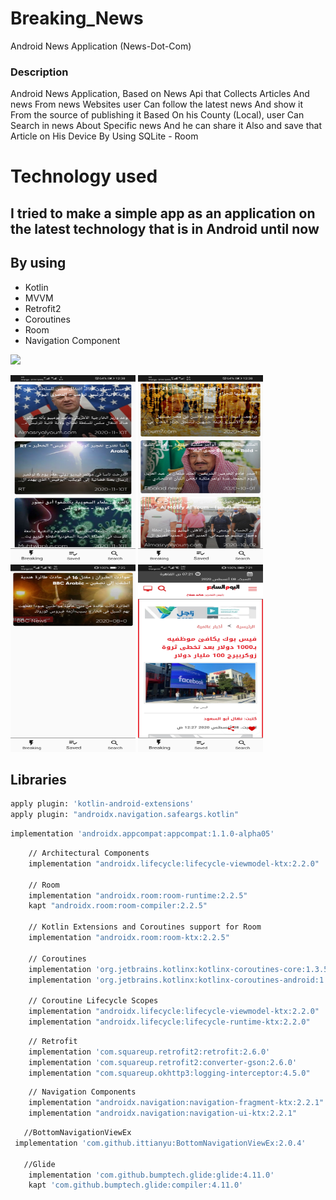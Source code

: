 # Breaking_News 
Android News Application (News-Dot-Com)

### Description
Android News Application, Based on News Api that Collects Articles And news From news Websites
user Can follow the latest news And show it From the source of publishing it Based On his County (Local), 
user Can Search in news About Specific news And he can share it Also and save that Article on His Device By Using SQLite - Room

# Technology used
## I tried to make a simple app as an application on the latest technology that is in Android until now

## By using
* Kotlin
* MVVM
* Retrofit2
* Coroutines
* Room
* Navigation Component

![](https://github.com/HassanAlex/Breaking_News/blob/devo/Images/breakingNewsGif.gif)

<img src="Images/01.jpg" height=300, width=200 >

<img src="Images/02.jpg" height=300, width=200 >

<img src="Images/04.jpg" height=300, width=200 >

<img src="Images/05.jpg" height=300, width=200 >


## Libraries
```bash
apply plugin: 'kotlin-android-extensions'
apply plugin: "androidx.navigation.safeargs.kotlin"

```
```bash
implementation 'androidx.appcompat:appcompat:1.1.0-alpha05'
```    
```bash  
    // Architectural Components
    implementation "androidx.lifecycle:lifecycle-viewmodel-ktx:2.2.0"

    // Room
    implementation "androidx.room:room-runtime:2.2.5"
    kapt "androidx.room:room-compiler:2.2.5"

    // Kotlin Extensions and Coroutines support for Room
    implementation "androidx.room:room-ktx:2.2.5"

    // Coroutines
    implementation 'org.jetbrains.kotlinx:kotlinx-coroutines-core:1.3.5'
    implementation 'org.jetbrains.kotlinx:kotlinx-coroutines-android:1.3.5'

    // Coroutine Lifecycle Scopes
    implementation "androidx.lifecycle:lifecycle-viewmodel-ktx:2.2.0"
    implementation "androidx.lifecycle:lifecycle-runtime-ktx:2.2.0"
```

```bash
    // Retrofit
    implementation 'com.squareup.retrofit2:retrofit:2.6.0'
    implementation 'com.squareup.retrofit2:converter-gson:2.6.0'
    implementation "com.squareup.okhttp3:logging-interceptor:4.5.0"
```

```bash
    // Navigation Components
    implementation "androidx.navigation:navigation-fragment-ktx:2.2.1"
    implementation "androidx.navigation:navigation-ui-ktx:2.2.1"
```

```bash
   //BottomNavigationViewEx
 implementation 'com.github.ittianyu:BottomNavigationViewEx:2.0.4'
 
   //Glide
    implementation 'com.github.bumptech.glide:glide:4.11.0'
    kapt 'com.github.bumptech.glide:compiler:4.11.0'
```
